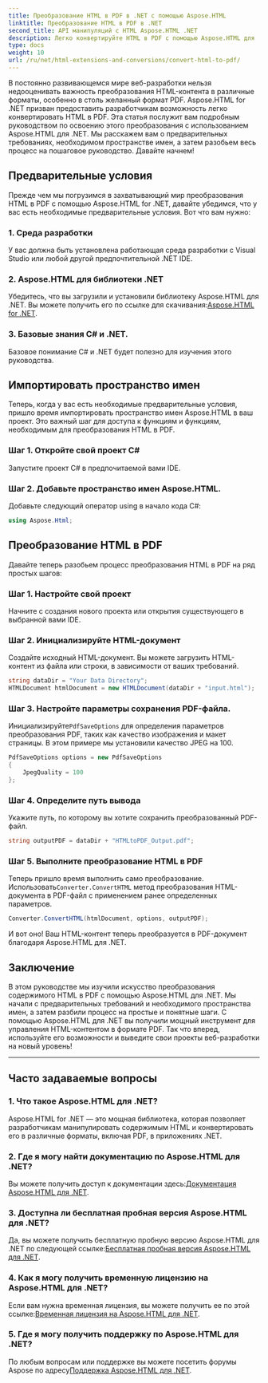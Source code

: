 ```yaml
---
title: Преобразование HTML в PDF в .NET с помощью Aspose.HTML
linktitle: Преобразование HTML в PDF в .NET
second_title: API манипуляций с HTML Aspose.HTML .NET
description: Легко конвертируйте HTML в PDF с помощью Aspose.HTML для .NET. Следуйте нашему пошаговому руководству и раскройте возможности преобразования HTML в PDF.
type: docs
weight: 10
url: /ru/net/html-extensions-and-conversions/convert-html-to-pdf/
---
```


В постоянно развивающемся мире веб-разработки нельзя недооценивать важность преобразования HTML-контента в различные форматы, особенно в столь желанный формат PDF. Aspose.HTML for .NET призван предоставить разработчикам возможность легко конвертировать HTML в PDF. Эта статья послужит вам подробным руководством по освоению этого преобразования с использованием Aspose.HTML для .NET. Мы расскажем вам о предварительных требованиях, необходимом пространстве имен, а затем разобьем весь процесс на пошаговое руководство. Давайте начнем!

## Предварительные условия

Прежде чем мы погрузимся в захватывающий мир преобразования HTML в PDF с помощью Aspose.HTML for .NET, давайте убедимся, что у вас есть необходимые предварительные условия. Вот что вам нужно:

### 1. Среда разработки

У вас должна быть установлена работающая среда разработки с Visual Studio или любой другой предпочтительной .NET IDE.

### 2. Aspose.HTML для библиотеки .NET

Убедитесь, что вы загрузили и установили библиотеку Aspose.HTML для .NET. Вы можете получить его по ссылке для скачивания:[Aspose.HTML for .NET](https://releases.aspose.com/html/net/).

### 3. Базовые знания C# и .NET.

Базовое понимание C# и .NET будет полезно для изучения этого руководства.

## Импортировать пространство имен

Теперь, когда у вас есть необходимые предварительные условия, пришло время импортировать пространство имен Aspose.HTML в ваш проект. Это важный шаг для доступа к функциям и функциям, необходимым для преобразования HTML в PDF.

### Шаг 1. Откройте свой проект C#

Запустите проект C# в предпочитаемой вами IDE.

### Шаг 2. Добавьте пространство имен Aspose.HTML.

Добавьте следующий оператор using в начало кода C#:

```csharp
using Aspose.Html;
```

## Преобразование HTML в PDF

Давайте теперь разобьем процесс преобразования HTML в PDF на ряд простых шагов:

### Шаг 1. Настройте свой проект

Начните с создания нового проекта или открытия существующего в выбранной вами IDE.

### Шаг 2. Инициализируйте HTML-документ

Создайте исходный HTML-документ. Вы можете загрузить HTML-контент из файла или строки, в зависимости от ваших требований.

```csharp
string dataDir = "Your Data Directory";
HTMLDocument htmlDocument = new HTMLDocument(dataDir + "input.html");
```

### Шаг 3. Настройте параметры сохранения PDF-файла.

 Инициализируйте`PdfSaveOptions` для определения параметров преобразования PDF, таких как качество изображения и макет страницы. В этом примере мы установили качество JPEG на 100.

```csharp
PdfSaveOptions options = new PdfSaveOptions
{
    JpegQuality = 100
};
```

### Шаг 4. Определите путь вывода

Укажите путь, по которому вы хотите сохранить преобразованный PDF-файл.

```csharp
string outputPDF = dataDir + "HTMLtoPDF_Output.pdf";
```

### Шаг 5. Выполните преобразование HTML в PDF

 Теперь пришло время выполнить само преобразование. Использовать`Converter.ConvertHTML` метод преобразования HTML-документа в PDF-файл с применением ранее определенных параметров.

```csharp
Converter.ConvertHTML(htmlDocument, options, outputPDF);
```

И вот оно! Ваш HTML-контент теперь преобразуется в PDF-документ благодаря Aspose.HTML для .NET.

## Заключение

В этом руководстве мы изучили искусство преобразования содержимого HTML в PDF с помощью Aspose.HTML для .NET. Мы начали с предварительных требований и необходимого пространства имен, а затем разбили процесс на простые и понятные шаги. С помощью Aspose.HTML для .NET вы получили мощный инструмент для управления HTML-контентом в формате PDF. Так что вперед, используйте его возможности и выведите свои проекты веб-разработки на новый уровень!

---

## Часто задаваемые вопросы

### 1. Что такое Aspose.HTML для .NET?

Aspose.HTML for .NET — это мощная библиотека, которая позволяет разработчикам манипулировать содержимым HTML и конвертировать его в различные форматы, включая PDF, в приложениях .NET.

### 2. Где я могу найти документацию по Aspose.HTML для .NET?

 Вы можете получить доступ к документации здесь:[Документация Aspose.HTML для .NET](https://reference.aspose.com/html/net/).

### 3. Доступна ли бесплатная пробная версия Aspose.HTML для .NET?

 Да, вы можете получить бесплатную пробную версию Aspose.HTML для .NET по следующей ссылке:[Бесплатная пробная версия Aspose.HTML для .NET](https://releases.aspose.com/).

### 4. Как я могу получить временную лицензию на Aspose.HTML для .NET?

Если вам нужна временная лицензия, вы можете получить ее по этой ссылке:[Временная лицензия на Aspose.HTML для .NET](https://purchase.aspose.com/temporary-license/).

### 5. Где я могу получить поддержку по Aspose.HTML для .NET?

 По любым вопросам или поддержке вы можете посетить форумы Aspose по адресу[Поддержка Aspose.HTML для .NET](https://forum.aspose.com/).